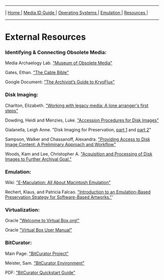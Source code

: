 <hr size="10">

| [ Home ](index.html) | [ Media ID Guide ](media_ID.html) | [ Operating Systems ](operating_systems.html) | [ Emulation ](emulators.html) | [ Resources ](resources.html) |
<hr size="10">


# External Resources

### Identifying & Connecting Obsolete Media:

Media Archaelogy Lab. <a href="http://www.obsoletemedia.org/" target="_blank">"Museum of Obsolete Media"</a>  

Gates, Ethan. <a href="https://amiaopensource.github.io/cable-bible/" target="_blank">"The Cable Bible"</a>  

Google Document: <a href="goo.gl/ZZxxAJ" target="_blank">"The Archivist’s Guide to KryoFlux"</a> 

<a name="Disk-Imaging"></a>
### Disk Imaging:
Charlton, Elizabeth. <a href="https://practicaltechnologyforarchives.org/issue6_charlton/" target="_blank">"Working with legacy media: A lone arranger's first steps"</a>  

Dowding, Heidi and Menzies, Luke. <a href="https://wiki.dlib.indiana.edu/display/DIGIPRES/Accession+Procedure+for+Disk+Images" target="_blank">"Accession Procedures for Disk Images"</a>  

Gialanella, Leigh Anne. "Disk Imaging for Preservation, <a href="https://www.lib.umich.edu/blogs/bits-and-pieces/disk-imaging-preservation-part-1" target="_blank">part 1</a> and <a href="https://www.lib.umich.edu/blogs/bits-and-pieces/disk-imaging-preservation-part-2" target="_blank">part 2</a>"  

Sampson, Walker and Chassanoff, Alexandra. <a href="https://fedora.phaidra.univie.ac.at/fedora/get/o:429600/bdef:Content/get" target="_blank">"Providing Access to Disk Image Content: A Preliminary Approach and Workflow"</a>  

Woods, Kam and Lee, Christopher A. <a href="https://ils.unc.edu/callee/archiving-2012-woods-lee.pdf" target="_blank">"Acquisition and Processing of Disk Images to Further Archival Goal."</a>  

### Emulation:

Wiki: <a href="https://emaculation.com/" target="_blank">"E-Maculation: All About Macintosh Emulation"</a>

Rechert, Klaus, and Patricia Falcao. <a href="https://pdfs.semanticscholar.org/7801/989ed19bf711d1e92ddac88a616b823e82fa.pdf" target="_blank">"Introduction to an Emulation-Based Preservation Strategy for Software-Based Artworks."</a>'

### Virtualization:

Oracle <a href="https://www.virtualbox.org/" target="_blank">"Welcome to Virtual Box.org!"</a>

Oracle <a href="https://www.virtualbox.org/manual/UserManual.html" target="_blank">"Virtual Box User Manual"</a>


### BitCurator:

Main Page: <a href="https://bitcurator.net/" target="_blank">"BitCurator Project"</a>

Meister, Sam. <a href="https://confluence.educopia.org/display/BC" target="_blank">"BitCurator Environment"</a>

PDF: <a href="https://wiki.bitcurator.net/downloads/BitCurator-Quickstart.pdf" target="_blank">"BitCurator Quickstart Guide"</a>
